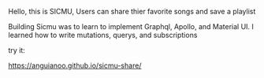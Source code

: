 Hello, this is SICMU,
Users can share thier favorite songs and save a playlist

Building Sicmu was to learn to implement Graphql, Apollo, and Material UI.
I learned how to write mutations, querys, and subscriptions

try it:

https://anguianoo.github.io/sicmu-share/



